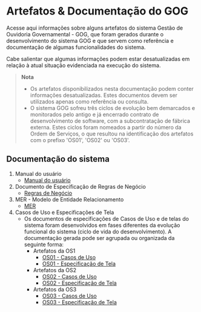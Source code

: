 # Artefatos & Documentação do GOG

Acesse aqui informações sobre alguns artefatos do sistema Gestão de Ouvidoria Governamental - GOG, que foram gerados durante o desenvolvimento do sistema GOG e que servem como referência e documentação de algumas funcionalidades do sistema.

Cabe salientar que algumas informações podem estar desatualizadas em relação à atual situação evidenciada na execução do sistema.

> **Nota**
> - Os artefatos disponibilizados nesta documentação podem conter informações desatualizadas. Estes documentos devem ser utilizados apenas como referência ou consulta.
> - O sistema GOG sofreu três ciclos de evolução bem demarcados e monitorados pelo antigo e já encerrado contrato de desenvolvimento de software, com a subcontratação de fábrica externa. Estes ciclos foram nomeados a partir do número da Ordem de Serviços, o que resultou na identificação dos artefatos com o prefixo 'OS01', 'OS02' ou 'OS03'.

Documentação do sistema
-----------------------
1. Manual do usuário
   - [Manual do usuário](artefatos/OS02-OUVIDORIA-Desenvolvimento_Manual-do-Usuário_Contrato_43.2011_v1.0.doc)
2. Documento de Especificação de Regras de Negócio
   - [Regras de Negócio](artefatos/OS01-OUVIDORIA-Desenvolvimento_Regras-de-Negocio_Contrato_43.2011_v1.0.docx)
3. MER - Modelo de Entidade Relacionamento
   - [MER](artefatos/OS03-OUVIDORIA-Desenvolvimento_MER_Contrato_43.2011_v1.0.jpeg)
4. Casos de Uso e Especificações de Tela
   - Os documentos de especificações de Casos de Uso e de telas do sistema foram desenvolvidos em fases diferentes da evolução funcional do sistema (ciclo de vida do desenvolvimento). A documentação gerada pode ser agrupada ou organizada da seguinte forma:
      - Artefatos da OS1
         - [OS01 - Casos de Uso](artefatos/OS01-OUVIDORIA-Desenvolvimento_Casos-de-Uso_Contrato_43.2011_v1.3.rar)
         - [OS01 - Especificação de Tela](artefatos/OS01-OUVIDORIA-Desenvolvimento_Especificacao-de-Interface_Contrato_43.2011_v1.2.rar)
      - Artefatos da OS2
         - [OS02 - Casos de Uso](artefatos/OS02-OUVIDORIA-Desenvolvimento_Casos-de-Uso_Contrato_43.2011_v1.0.rar)
         - [OS02 - Especificação de Tela](artefatos/OS02-OUVIDORIA-Desenvolvimento_Especificação-de-Interface_Contrato_43.2011_v1.0.rar)
      - Artefatos da OS3
         - [OS03 - Casos de Uso](artefatos/OS03-OUVIDORIA-Desenvolvimento_Casos-de-Uso_Contrato_43.2011_v1.0.rar)
         - [OS03 - Especificação de Tela](artefatos/OS03-OUVIDORIA-Desenvolvimento_Telas_Contrato_43.2011_v1.0.rar)
            
